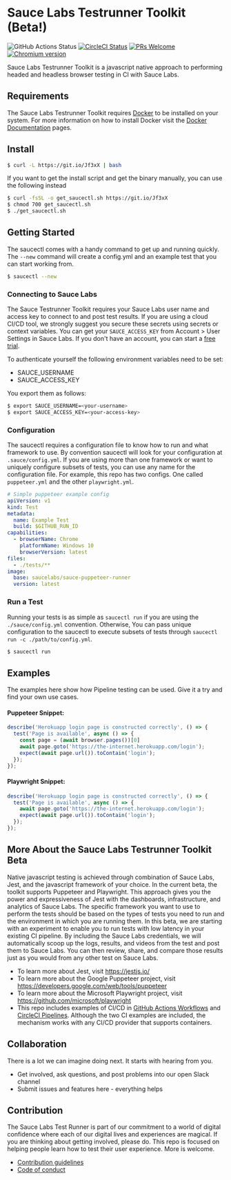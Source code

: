 # Sauce Labs  Testrunner Toolkit (Beta!)

<!-- [START badges] -->
![GitHub Actions Status](https://github.com/saucelabs/saucectl/workflows/Sauce%20Pipeline%20Browser%20Tests/badge.svg)
[![CircleCI Status](https://circleci.com/gh/saucelabs/saucectl.svg?style=shield&circle-token=:circle-token)](https://circleci.com/gh/saucelabs/saucectl)
[![PRs Welcome](https://img.shields.io/badge/PRs-welcome-brightgreen.svg)](https://saucelabs.com/how-to-contribute.html#your-first-pull-request)
[![Chromium version](https://img.shields.io/badge/chromium-84.0.4131.0-blue.svg?logo=google-chrome)](https://www.chromium.org/Home)
<!-- [END badges] -->

Sauce Labs Testrunner Toolkit is a javascript native approach to performing headed and headless browser 
testing in CI with Sauce Labs.

<!-- [START gettingstarted] -->

## Requirements

The Sauce Labs Testrunner Toolkit requires [Docker](https://www.docker.com/) to be installed on your system. For more information on how to install Docker visit the [Docker Documentation](https://docs.docker.com/get-docker/) pages.

## Install

```sh
$ curl -L https://git.io/Jf3xX | bash
```

If you want to get the install script and get the binary manually, you can use the following instead

```sh
$ curl -fsSL -o get_saucectl.sh https://git.io/Jf3xX
$ chmod 700 get_saucectl.sh
$ ./get_saucectl.sh
```

## Getting Started
The saucectl comes with a handy command to get up and running quickly. The `--new` command will create a config.yml and an example test that you can start working from.

```sh
$ saucectl --new
```

### Connecting to Sauce Labs
The Sauce Testrunner Toolkit requires your Sauce Labs user name and access key to connect to and post test results. If you are using a cloud CI/CD tool, we strongly suggest you secure these secrets using secrets or context variables. You can get your `SAUCE_ACCESS_KEY` from Account > User Settings in Sauce Labs. If you don't have an account, you can start a [free trial](https://saucelabs.com/sign-up).

To authenticate yourself the following environment variables need to be set:

- SAUCE_USERNAME
- SAUCE_ACCESS_KEY

You export them as follows:

```sh
$ export SAUCE_USERNAME=<your-username>
$ export SAUCE_ACCESS_KEY=<your-access-key>
```

### Configuration
The saucectl requires a configuration file to know how to run and what framework to use. By convention saucectl will look for your configuration at `.sauce/config.yml`. If you are using more than one framework or want to uniquely configure subsets of tests, you can use any name for the configuration file. For example, this repo has two configs. One called `puppeteer.yml` and the other `playwright.yml`.

```yaml
# Simple puppeteer example config
apiVersion: v1
kind: Test
metadata:
  name: Example Test
  build: $GITHUB_RUN_ID
capabilities:
  - browserName: Chrome
    platformName: Windows 10
    browserVersion: latest
files:
  - ./tests/**
image:
  base: saucelabs/sauce-puppeteer-runner
  version: latest
```

### Run a Test
Running your tests is as simple as `saucectl run` if you are using the `./sauce/config.yml` convention. Otherwise, You can pass unique configuration to the saucectl to execute subsets of tests through `saucectl run -c ./path/to/config.yml`.

```sh
$ saucectl run
```
<!-- [END gettingstarted] -->

<!-- [START examples] -->
## Examples

The examples here show how Pipeline testing can be used. Give it a try and find your own use cases.

#### Puppeteer Snippet:
```js
describe('Herokuapp login page is constructed correctly', () => {
  test('Page is available', async () => {
    const page = (await browser.pages())[0]
    await page.goto('https://the-internet.herokuapp.com/login');
    expect(await page.url()).toContain('login');
  });
});
```

#### Playwright Snippet:
```js
describe('Herokuapp login page is constructed correctly', () => {
  test('Page is available', async () => {
    await page.goto('https://the-internet.herokuapp.com/login');
    expect(await page.url()).toContain('login');
  });
});
```
<!-- [END examples] -->


<!-- [START about] -->
## More About the Sauce Labs Testrunner Toolkit Beta

Native javascript testing is achieved through combination of Sauce Labs, Jest, and the javascript framework of your choice. In the current beta, the toolkit supports Puppeteer and Playwright. This approach gives you the power and expressiveness of Jest with the dashboards, infrastructure, and analytics of Sauce Labs. The specific framework you want to use to perform the tests should be based on the types of tests you need to run and the environment in which you are running them. In this beta, we are starting with an experiment to enable you to run tests with low latency in your existing CI pipeline. By including the Sauce Labs credentials, we will automatically scoop up the logs, results, and videos from the test and post them to Sauce Labs. You can then review, share, and compare those results just as you would from any other test on Sauce Labs.

* To learn more about Jest, visit https://jestjs.io/
* To learn more about the Google Puppeteer project, visit https://developers.google.com/web/tools/puppeteer
* To learn more about the Microsoft Playwright project, visit https://github.com/microsoft/playwright
* This repo includes examples of CI/CD in [GitHub Actions Workflows](https://help.github.com/en/actions) and [CircleCI Pipelines](https://circleci.com/docs/2.0/configuration-reference/). Although the two CI examples are included, the mechanism works with any CI/CD provider that supports containers.
<!-- [END about] -->

<!-- [START collaboration] -->
## Collaboration
There is a lot we can imagine doing next. It starts with hearing from you.
* Get involved, ask questions, and post problems into our open Slack channel
* Submit issues and features here - everything helps
<!-- [END collaboration] -->

<!-- [START contribution] -->
## Contribution
The Sauce Labs Test Runner is part of our commitment to a world of digital confidence where each of our digital lives and experiences are magical. If you are thinking about getting involved, please do. This repo is focused on helping people learn how to test their user experience. More is welcome. 
 * [Contribution guidelines](https://github.com/saucelabs/saucectl/blob/master/CONTRIBUTING.md)
 * [Code of conduct](https://github.com/saucelabs/saucectl/blob/master/CODE_OF_CONDUCT.md)
 
<!-- [END contribution] -->